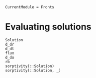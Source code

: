 ```@meta
CurrentModule = Fronts
```

# Evaluating solutions

```@docs
Solution
d_dr
d_dt
flux
d_do
rb
sorptivity(::Solution)
sorptivity(::Solution, _)
```
